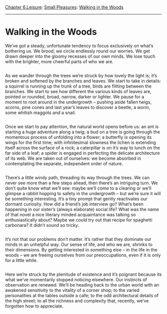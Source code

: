 [Chapter 6.Leisure](https://www.theschooloflife.com/thebookoflife/category/leisure/): [Small Pleasures](https://www.theschooloflife.com/thebookoflife/category/leisure/small-pleasures/): [Walking in the Woods](https://www.theschooloflife.com/thebookoflife/walking-in-the-woods/)

* * *

# Walking in the Woods

We’ve got a steady, unfortunate tendency to focus exclusively on what’s bothering us. We brood; we circle endlessly round our worries. We get drawn deeper into the gloomy recesses of our own minds. We lose touch with the brighter, more cheerful parts of who we are.&nbsp;

<figure class="aligncenter"><img src="https://www.theschooloflife.com/thebookoflife/wp-content/uploads/2019/09/29820699478_6437dd64f1_z.jpg" alt="" class="wp-image-23655" srcset="https://www.theschooloflife.com/thebookoflife/wp-content/uploads/2019/09/29820699478_6437dd64f1_z.jpg 640w, https://www.theschooloflife.com/thebookoflife/wp-content/uploads/2019/09/29820699478_6437dd64f1_z-300x200.jpg 300w" sizes="(max-width: 640px) 100vw, 640px"></figure>

As we wander through the trees we’re struck by how lovely the light is; it’s broken and softened by the branches and leaves. We start to take in details: a squirrel is running up the trunk of a tree, birds are flitting between the branches. We start to see how different the various kinds of leaves are, pointed or rounded, broad, narrow, darker or lighter. We pause for a moment to root around in the undergrowth – pushing aside fallen twigs, acorns, pine cones and last year’s leaves to discover a beetle, a worm, some whitish maggots and a snail.&nbsp;&nbsp;

<figure class="aligncenter"><img src="https://www.theschooloflife.com/thebookoflife/wp-content/uploads/2019/09/40694248350_8482da0d80_z.jpg" alt="" class="wp-image-23656" srcset="https://www.theschooloflife.com/thebookoflife/wp-content/uploads/2019/09/40694248350_8482da0d80_z.jpg 640w, https://www.theschooloflife.com/thebookoflife/wp-content/uploads/2019/09/40694248350_8482da0d80_z-300x225.jpg 300w" sizes="(max-width: 640px) 100vw, 640px"></figure>

Once we start to pay attention, the natural world opens before us: an ant is starting a huge adventure along a twig; a bud on a tree is going through the momentous process of unfolding into a flower; a butterfly is opening its wings for the first time; with infinitesimal slowness the lichen is extending itself across the surface of a rock; a caterpillar is on it’s way to lunch on the far side of a leaf; a spider is engaged in perfecting the delicate architecture of its web. We are taken out of ourselves: we become absorbed in contemplating the separate, independent order of nature.&nbsp;

<figure class="aligncenter"><img src="https://www.theschooloflife.com/thebookoflife/wp-content/uploads/2019/09/44490215674_1827143d87_z.jpg" alt="" class="wp-image-23657" srcset="https://www.theschooloflife.com/thebookoflife/wp-content/uploads/2019/09/44490215674_1827143d87_z.jpg 640w, https://www.theschooloflife.com/thebookoflife/wp-content/uploads/2019/09/44490215674_1827143d87_z-300x200.jpg 300w" sizes="(max-width: 640px) 100vw, 640px"></figure>

There’s a little windy path, threading its way through the trees. We can never see more than a few steps ahead, then there’s an intriguing turn. We don’t quite know what we’ll see: maybe we’ll come to a clearing or we’ll glimpse a rabbit hopping to safety in the undergrowth – but we’re sure it will be something interesting. It’s a tiny prompt that gently reactivates our dormant curiosity. How did a friend’s job interview go? What’s been happening in our sister’s (always elaborate) social life? What was the name of that novel a nice literary minded acquaintance was talking so enthusiastically about? Maybe we could try out that recipe for spaghetti carbonara? It didn’t sound so tricky.&nbsp;

<figure class="aligncenter"><img src="https://www.theschooloflife.com/thebookoflife/wp-content/uploads/2019/09/34246219685_b2a45c5140_z.jpg" alt="" class="wp-image-23658" srcset="https://www.theschooloflife.com/thebookoflife/wp-content/uploads/2019/09/34246219685_b2a45c5140_z.jpg 640w, https://www.theschooloflife.com/thebookoflife/wp-content/uploads/2019/09/34246219685_b2a45c5140_z-300x199.jpg 300w" sizes="(max-width: 640px) 100vw, 640px"></figure>

It’s not that our problems don’t matter. It’s rather that they dominate our minds in an unhelpful way. Our sense of life, and who we are, shrinks to their dimensions. By getting interested in something else – in the life in the woods – we are freeing ourselves from our preoccupations, even if it is only for a little while.&nbsp;

<figure class="aligncenter"><img src="https://www.theschooloflife.com/thebookoflife/wp-content/uploads/2019/09/45575815735_e8b30f7f95_z.jpg" alt="" class="wp-image-23659" srcset="https://www.theschooloflife.com/thebookoflife/wp-content/uploads/2019/09/45575815735_e8b30f7f95_z.jpg 640w, https://www.theschooloflife.com/thebookoflife/wp-content/uploads/2019/09/45575815735_e8b30f7f95_z-300x183.jpg 300w" sizes="(max-width: 640px) 100vw, 640px"></figure>

Here we’re struck by the plenitude of existence and it’s poignant because its what we’ve momentarily stopped noticing elsewhere. Our instincts of observation are renewed. We’ll be heading back to the urban world with an awakened sensitivity to the vitality of a corner shop; to the varied personalities at the tables outside a cafe; to the odd architectural details of the high street; to all the richness and complexity that, recently, we’ve forgotten how to appreciate.
